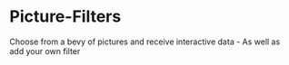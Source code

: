 # Picture-Filters
Choose from a bevy of pictures and receive interactive data - As well as add your own filter
